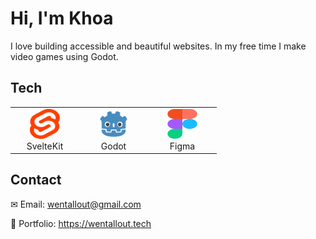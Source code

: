 # Hi, I'm Khoa

I love building accessible and beautiful websites. In my free time I make video games using Godot.

## Tech

<table>
  <tr>
    <td align="center" width="96">
        <img src="./images/svelte.svg" width="48" height="48" />
      <br>SvelteKit
    </td>
    <td align="center" width="96">
        <img src="./images/godot.svg" width="48" height="48" />
      <br>Godot
    </td>
    <td align="center" width="96">
        <img src="./images/figma.svg" width="48" height="48" />
      <br>Figma
    </td> 
  </tr>
</table>

## Contact

✉ Email: wentallout@gmail.com

🚀 Portfolio: https://wentallout.tech
